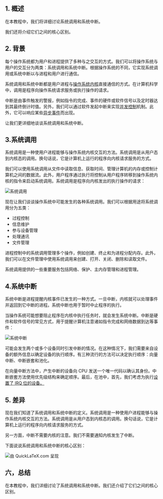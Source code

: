 ## 1. 概述

在本教程中，我们将详细讨论系统调用和系统中断。

我们还将介绍它们之间的核心区别。

## 2. 背景

每个操作系统都为用户和进程提供了多种与之交互的方式。我们可以将操作系统与用户的交互分为两类：系统调用和系统中断。根据操作系统的不同，它实现系统调用或系统中断以与进程和用户进行通信。

系统调用和系统中断都是用户进程与[操作系统内核](https://www.baeldung.com/cs/os-kernel)直接通信的方式。在计算机科学中，调用是程序向操作系统请求服务或执行操作的请求。

中断是由事件触发的警报，例如指令的完成、事件的硬件或软件信号以及定时器达到其最终倒计时值。另外，我们可以通过软件发起中断来实现[并发控制](https://www.baeldung.com/cs/offline-concurrency-control)机制。此外，它可以响应某些[异步事件](https://www.baeldung.com/cs/async-vs-multi-threading)而出现。

让我们更详细地谈谈系统调用和系统中断。

## 3.系统调用

系统调用是一种使用户进程能够与操作系统内核交互的方法。系统调用是从用户态到内核态的调用。换句话说，它是计算机上运行的程序向内核请求服务的方式。

我们可以使用系统调用从文件中读取信息、获取时间、管理计算机的内存或控制计算机之间的数据流。此外，用户程序通过执行将控制从用户程序转移到操作系统内核的指令来启动系统调用。系统调用是程序向内核发出的执行操作的请求：

![系统调用](https://www.baeldung.com/wp-content/uploads/sites/4/2022/11/System-Call.drawio.png)

现在让我们谈谈操作系统中可能发生的各种系统调用。我们可以根据用途将系统调用分为五类：

-   过程控制
-   信息维护
-   参与设备管理
-   处理通讯
-   文件管理

进程控制中的系统调用管理多个操作，例如创建、终止和为进程分配内存。此外，我们可以在文件管理中使用系统调用来创建、打开、关闭、删除和读取文件。

系统调用提供的一些重要服务包括网络、保护、主内存管理和进程管理。

## 4.系统中断

系统中断是进程提醒内核事件已发生的一种方式。一旦中断，内核就可以处理事件并返回到它中断的进程。系统中断也用于暂时中止程序的执行。

当操作系统可能想要阻止程序在内核中执行任务时，就会发生系统中断。中断是硬件和软件信号的常见方式，用于提醒计算机注意诸如指令完成和网络数据到达等事件：

![系统中断](https://www.baeldung.com/wp-content/uploads/sites/4/2022/11/System-Interrupt.drawio-1.png)

可能会发生两个或多个设备同时引发中断的情况。在这种情况下，我们需要来自设备的额外信息以确定设备的执行顺序。有三种流行的方法可以决定执行顺序：向量中断、中断嵌套和池化。

在向量中断方法中，产生中断的设备向 CPU 发送一个唯一代码以确认其身份。中断嵌套方法使用优先级结构来确定顺序。最后，在池中，首先，我们考虑为执行[设置了 IRQ 位的设备。](https://en.wikipedia.org/wiki/Interrupt_request_(PC_architecture))

## 5. 差异

现在我们知道了系统调用和系统中断的定义。系统调用是一种使用户进程能够与操作系统内核交互的方法。系统调用是从用户态到内核态的调用。换句话说，它是计算机上运行的程序向内核请求服务的方式。

另一方面，中断不需要内核的注意。我们不需要通知内核发生了中断。

下面说说系统调用和系统中断的核心区别：

![由 QuickLaTeX.com 呈现](https://www.baeldung.com/wp-content/ql-cache/quicklatex.com-ad0c3679ab4fb2b50b64381095da80ca_l3.svg)

## 六，总结

在本教程中，我们详细讨论了系统调用和系统中断。我们还介绍了它们之间的核心区别。